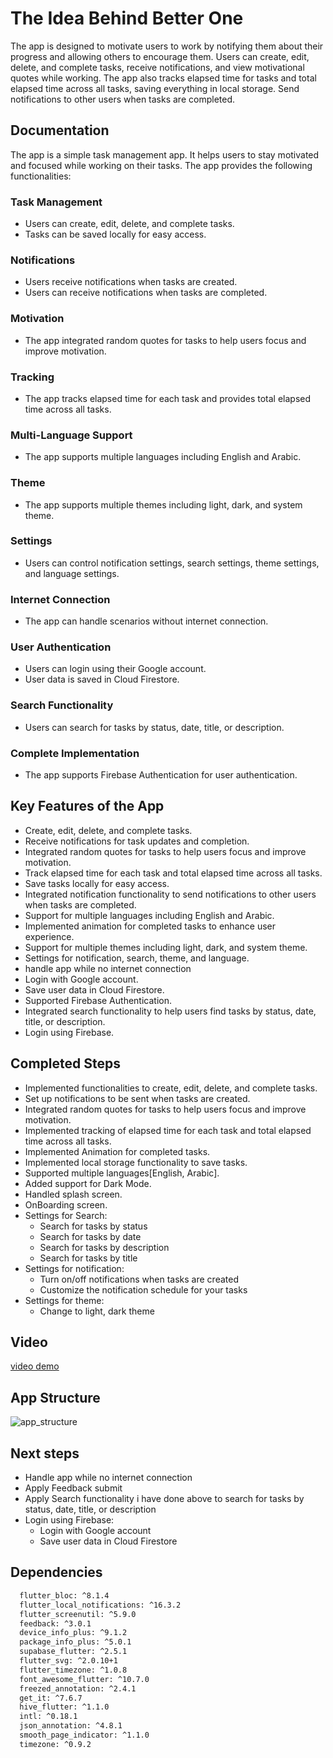 # The Idea Behind Better One

The app is designed to motivate users to work by notifying them about their progress and allowing others to encourage them.
Users can create, edit, delete, and complete tasks, receive notifications, and view motivational quotes while working.
The app also tracks elapsed time for tasks and total elapsed time across all tasks, saving everything in local storage.
Send notifications to other users when tasks are completed.

## Documentation

The app is a simple task management app. It helps users to stay motivated and focused while working on their tasks. The app provides the following functionalities:

### Task Management

* Users can create, edit, delete, and complete tasks.
* Tasks can be saved locally for easy access.

### Notifications

* Users receive notifications when tasks are created.
* Users can receive notifications when tasks are completed.

### Motivation

* The app integrated random quotes for tasks to help users focus and improve motivation.

### Tracking

* The app tracks elapsed time for each task and provides total elapsed time across all tasks.

### Multi-Language Support

* The app supports multiple languages including English and Arabic.

### Theme

* The app supports multiple themes including light, dark, and system theme.

### Settings

* Users can control notification settings, search settings, theme settings, and language settings.

### Internet Connection

* The app can handle scenarios without internet connection.

### User Authentication

* Users can login using their Google account.
* User data is saved in Cloud Firestore.

### Search Functionality

* Users can search for tasks by status, date, title, or description.

### Complete Implementation

* The app supports Firebase Authentication for user authentication.

## Key Features of the App

* Create, edit, delete, and complete tasks.
* Receive notifications for task updates and completion.
* Integrated random quotes for tasks to help users focus and improve motivation.
* Track elapsed time for each task and total elapsed time across all tasks.
* Save tasks locally for easy access.
* Integrated notification functionality to send notifications to other users when tasks are completed.
* Support for multiple languages including English and Arabic.
* Implemented animation for completed tasks to enhance user experience.
* Support for multiple themes including light, dark, and system theme.
* Settings for notification, search, theme, and language.
* handle app while no internet connection
* Login with Google account.
* Save user data in Cloud Firestore.
* Supported Firebase Authentication.
* Integrated search functionality to help users find tasks by status, date, title, or description.
* Login using Firebase.

## Completed Steps

* Implemented functionalities to create, edit, delete, and complete tasks.
* Set up notifications to be sent when tasks are created.
* Integrated random quotes for tasks to help users focus and improve motivation.
* Implemented tracking of elapsed time for each task and total elapsed time across all tasks.
* Implemented Animation for completed tasks.
* Implemented local storage functionality to save tasks.
* Supported multiple languages[English, Arabic].
* Added support for Dark Mode.
* Handled splash screen.
* OnBoarding screen.
* Settings for Search:
  * Search for tasks by status
  * Search for tasks by date
  * Search for tasks by description
  * Search for tasks by title
* Settings for notification:
  * Turn on/off notifications when tasks are created
  * Customize the notification schedule for your tasks
* Settings for theme:
  * Change to light, dark theme

## Video

[video demo](https://drive.google.com/file/d/1Ultt5Jo3H5440-eYnXFc0jMSwbJlbedy/view?usp=drivesdk)

## App Structure

![app_structure](https://github.com/eng-mohamed-ibrahem/better_one/assets/83507142/765e7249-70cf-40a6-ba37-a499b1464002)

## Next steps

* Handle app while no internet connection
* Apply Feedback submit
* Apply Search functionality i have done above to search for tasks by status, date, title, or description
* Login using Firebase:
  * Login with Google account
  * Save user data in Cloud Firestore

## Dependencies

```bash
  flutter_bloc: ^8.1.4
  flutter_local_notifications: ^16.3.2
  flutter_screenutil: ^5.9.0
  feedback: ^3.0.1
  device_info_plus: ^9.1.2
  package_info_plus: ^5.0.1
  supabase_flutter: ^2.5.1
  flutter_svg: ^2.0.10+1
  flutter_timezone: ^1.0.8
  font_awesome_flutter: ^10.7.0
  freezed_annotation: ^2.4.1
  get_it: ^7.6.7
  hive_flutter: ^1.1.0
  intl: ^0.18.1
  json_annotation: ^4.8.1
  smooth_page_indicator: ^1.1.0
  timezone: ^0.9.2
```
